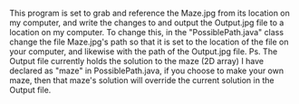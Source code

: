 This program is set to grab and reference the Maze.jpg from its location on my computer, and write the changes to and output the Output.jpg file to a location on my computer. To change this, in the "PossiblePath.java" class change the file Maze.jpg's path so that it is set to the location of the file on your computer, and likewise with the path of the Output.jpg file. Ps. The Output file currently holds the solution to the maze (2D array) I have declared as "maze" in PossiblePath.java, if you choose to make your own maze, then that maze's solution will override the current solution in the Output file.

